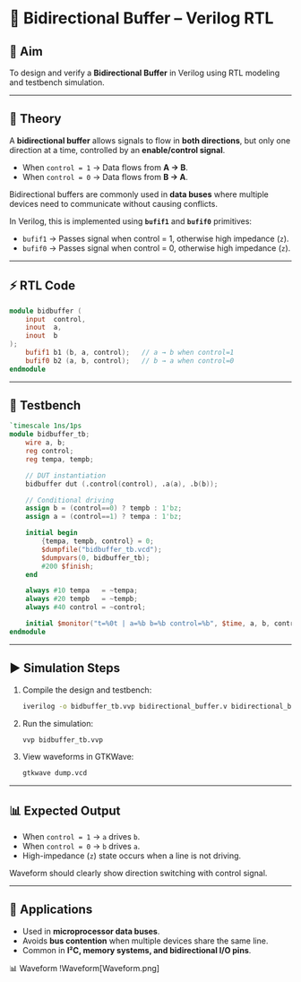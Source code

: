 
# 🔀 Bidirectional Buffer – Verilog RTL

## 📌 Aim

To design and verify a **Bidirectional Buffer** in Verilog using RTL modeling and testbench simulation.

---

## 📖 Theory

A **bidirectional buffer** allows signals to flow in **both directions**, but only one direction at a time, controlled by an **enable/control signal**.

* When `control = 1` → Data flows from **A → B**.
* When `control = 0` → Data flows from **B → A**.

Bidirectional buffers are commonly used in **data buses** where multiple devices need to communicate without causing conflicts.

In Verilog, this is implemented using **`bufif1`** and **`bufif0`** primitives:

* `bufif1` → Passes signal when control = 1, otherwise high impedance (`z`).
* `bufif0` → Passes signal when control = 0, otherwise high impedance (`z`).

---

## ⚡ RTL Code

```verilog
module bidbuffer (
    input  control,
    inout  a,
    inout  b
);
    bufif1 b1 (b, a, control);   // a → b when control=1
    bufif0 b2 (a, b, control);   // b → a when control=0
endmodule
```

---

## 🧪 Testbench

```verilog
`timescale 1ns/1ps
module bidbuffer_tb;
    wire a, b;
    reg control;
    reg tempa, tempb;

    // DUT instantiation
    bidbuffer dut (.control(control), .a(a), .b(b));

    // Conditional driving
    assign b = (control==0) ? tempb : 1'bz;
    assign a = (control==1) ? tempa : 1'bz;

    initial begin
        {tempa, tempb, control} = 0;
        $dumpfile("bidbuffer_tb.vcd");
        $dumpvars(0, bidbuffer_tb);
        #200 $finish;
    end

    always #10 tempa   = ~tempa;
    always #20 tempb   = ~tempb;
    always #40 control = ~control;

    initial $monitor("t=%0t | a=%b b=%b control=%b", $time, a, b, control);
endmodule
```

---

## ▶️ Simulation Steps

1. Compile the design and testbench:

   ```bash
   iverilog -o bidbuffer_tb.vvp bidirectional_buffer.v bidirectional_buffer_tb.v
   ```
2. Run the simulation:

   ```bash
   vvp bidbuffer_tb.vvp
   ```
3. View waveforms in GTKWave:

   ```bash
   gtkwave dump.vcd
   ```

---

## 📊 Expected Output

* When `control = 1` → `a` drives `b`.
* When `control = 0` → `b` drives `a`.
* High-impedance (`z`) state occurs when a line is not driving.

Waveform should clearly show direction switching with control signal.

---

## 📝 Applications

* Used in **microprocessor data buses**.
* Avoids **bus contention** when multiple devices share the same line.
* Common in **I²C, memory systems, and bidirectional I/O pins**.


📊 Waveform
!Waveform[Waveform.png]


